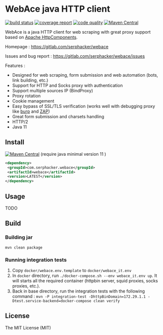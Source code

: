 # WebAce java HTTP client 

[![build status](https://gitlab.com/serphacker/webace/badges/master/pipeline.svg)](https://gitlab.com/serphacker/webace/commits/master) 
[![coverage report](https://gitlab.com/serphacker/webace/badges/master/coverage.svg)](https://gitlab.com/serphacker/webace/commits/master)
[![code quality](https://api.codacy.com/project/badge/Grade/a1b564ef434c41e08af674bbec05b186)](https://www.codacy.com/app/noguespi/webace?utm_source=gitlab.com&amp;utm_medium=referral&amp;utm_content=serphacker/webace&amp;utm_campaign=Badge_Grade)
[![Maven Central](https://img.shields.io/maven-central/v/com.serphacker.webace/webace.svg?label=Maven%20Central)](https://search.maven.org/search?q=g:%22com.serphacker.webace%22%20AND%20a:%22webace%22)

WebAce is a java HTTP client for web scraping with great proxy support based on [Apache HttpComponents](https://hc.apache.org/index.html). 

Homepage :  https://gitlab.com/serphacker/webace

Issues and bug report : https://gitlab.com/serphacker/webace/issues

Features : 

* Designed for web scraping, form submission and web automation (bots, link building, etc.)
* Support for HTTP and Socks proxy with authentication
* Support multiple sources IP (BindProxy)
* Proxy rotation
* Cookie management
* Easy bypass of SSL/TLS verification (works well with debugging proxy like [burp](https://portswigger.net/burp) and [ZAP](https://www.owasp.org/index.php/OWASP_Zed_Attack_Proxy_Project))
* Great form submission and charsets handling
* HTTP/2
* Java 11
 
 ## Install
 
 [![Maven Central](https://img.shields.io/maven-central/v/com.serphacker.webace/webace.svg?label=Maven%20Central)](https://search.maven.org/search?q=g:%22com.serphacker.webace%22%20AND%20a:%22webace%22)
 (require java minimal version 11 )

 ```xml
<dependency>
  <groupId>com.serphacker.webace</groupId>
  <artifactId>webace</artifactId>
  <version>LATEST</version>
</dependency>
```
 
 ## Usage
 
 TODO
 
 ## Build

### Building jar

`mvn clean package`

### Running integration tests

1. Copy `docker/webace.env.template` to `docker/webace_it.env`
2. In `docker` directory, run `./docker-compose.sh --env webace_it.env up`. It will starts all the required container
(httpbin server, squid proxies, socks proxies, etc.).
3. Back in base directory, run the integration tests with the following command : 
`mvn -P integration-test -DhttpBinDomain=172.29.1.1 -Dtest.service-backend=docker-compose clean verify`

## License

The MIT License (MIT)